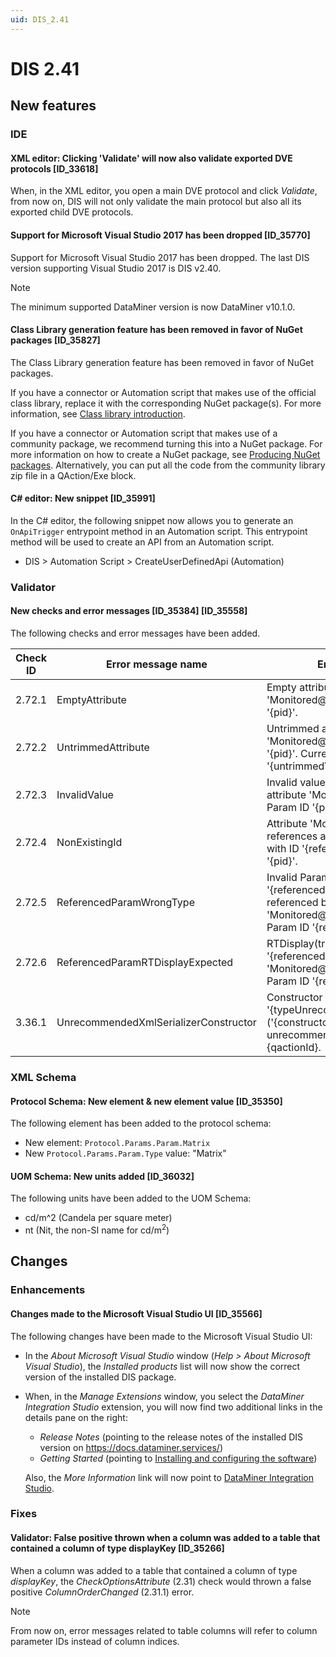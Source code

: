 ```yaml
---
uid: DIS_2.41
---
```


# DIS 2.41

## New features

### IDE

#### XML editor: Clicking 'Validate' will now also validate exported DVE protocols [ID_33618]

When, in the XML editor, you open a main DVE protocol and click *Validate*, from now on, DIS will not only validate the main protocol but also all its exported child DVE protocols.

#### Support for Microsoft Visual Studio 2017 has been dropped [ID_35770]

Support for Microsoft Visual Studio 2017 has been dropped. The last DIS version supporting Visual Studio 2017 is DIS v2.40.

> [!NOTE]
> The minimum supported DataMiner version is now DataMiner v10.1.0.

#### Class Library generation feature has been removed in favor of NuGet packages [ID_35827]

The Class Library generation feature has been removed in favor of NuGet packages.

If you have a connector or Automation script that makes use of the official class library, replace it with the corresponding NuGet package(s). For more information, see [Class library introduction](xref:ClassLibraryIntroduction).

If you have a connector or Automation script that makes use of a community package, we recommend turning this into a NuGet package. For more information on how to create a NuGet package, see [Producing NuGet packages](xref:Producing_NuGet). Alternatively, you can put all the code from the community library zip file in a QAction/Exe block.

#### C# editor: New snippet [ID_35991]

In the C# editor, the following snippet now allows you to generate an `OnApiTrigger` entrypoint method in an Automation script. This entrypoint method will be used to create an API from an Automation script.

- DIS \> Automation Script \> CreateUserDefinedApi (Automation)

### Validator

#### New checks and error messages [ID_35384] [ID_35558]

The following checks and error messages have been added.

| Check ID | Error message name | Error message |
|--|--|--|
| 2.72.1 | EmptyAttribute | Empty attribute 'Monitored@disabledIf' in Param '{pid}'. |
| 2.72.2 | UntrimmedAttribute | Untrimmed attribute 'Monitored@disabledIf' in Param '{pid}'. Current value '{untrimmedValue}'. |
| 2.72.3 | InvalidValue | Invalid value '{attributeValue}' in attribute 'Monitored@disabledIf'. Param ID '{pid}'. |
| 2.72.4 | NonExistingId | Attribute 'Monitored@disabledIf' references a non-existing 'Param' with ID '{referencedPid}'. Param ID '{pid}'. |
| 2.72.5 | ReferencedParamWrongType | Invalid Param Type '{referencedParamType}' on Param referenced by a 'Monitored@disabledIf' attribute. Param ID '{referencedPid}'. |
| 2.72.6 | ReferencedParamRTDisplayExpected | RTDisplay(true) expected on Param '{referencedPid}' referenced by a 'Monitored@disabledIf' attribute. Param ID '{referencingPid}'. |
| 3.36.1 | UnrecommendedXmlSerializerConstructor | Constructor '{typeUnrecommendedConstructor}' ('{constructorNamespace}') is unrecommended. QAction ID {qactionId}. |

### XML Schema

#### Protocol Schema: New element & new element value [ID_35350]

The following element has been added to the protocol schema:

- New element: `Protocol.Params.Param.Matrix`
- New `Protocol.Params.Param.Type` value: "Matrix"

#### UOM Schema: New units added [ID_36032]

The following units have been added to the UOM Schema:

- cd/m^2 (Candela per square meter)
- nt (Nit, the non-SI name for cd/m<sup>2</sup>)

## Changes

### Enhancements

#### Changes made to the Microsoft Visual Studio UI [ID_35566]

The following changes have been made to the Microsoft Visual Studio UI:

- In the *About Microsoft Visual Studio* window (*Help > About Microsoft Visual Studio*), the *Installed products* list will now show the correct version of the installed DIS package.

- When, in the *Manage Extensions* window, you select the *DataMiner Integration Studio* extension, you will now find two additional links in the details pane on the right:

  - *Release Notes* (pointing to the release notes of the installed DIS version on <https://docs.dataminer.services/>)
  - *Getting Started* (pointing to [Installing and configuring the software](xref:Installing_and_configuring_the_software))

  Also, the *More Information* link will now point to [DataMiner Integration Studio](xref:DIS).

### Fixes

#### Validator: False positive thrown when a column was added to a table that contained a column of type displayKey [ID_35266]

When a column was added to a table that contained a column of type *displayKey*, the *CheckOptionsAttribute* (2.31) check would thrown a false positive *ColumnOrderChanged* (2.31.1) error.

> [!NOTE]
> From now on, error messages related to table columns will refer to column parameter IDs instead of column indices.
